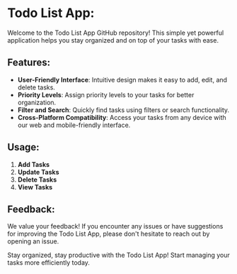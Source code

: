 # Todo List App:

Welcome to the Todo List App GitHub repository! This simple yet powerful application helps you stay organized and on top of your tasks with ease.

## Features:
- **User-Friendly Interface**: Intuitive design makes it easy to add, edit, and delete tasks.
- **Priority Levels**: Assign priority levels to your tasks for better organization.
- **Filter and Search**: Quickly find tasks using filters or search functionality.
- **Cross-Platform Compatibility**: Access your tasks from any device with our web and mobile-friendly interface.

## Usage:
1. **Add Tasks**
2. **Update Tasks**
3. **Delete Tasks**
5. **View Tasks**

## Feedback:
We value your feedback! If you encounter any issues or have suggestions for improving the Todo List App, please don't hesitate to reach out by opening an issue.


Stay organized, stay productive with the Todo List App! Start managing your tasks more efficiently today.
